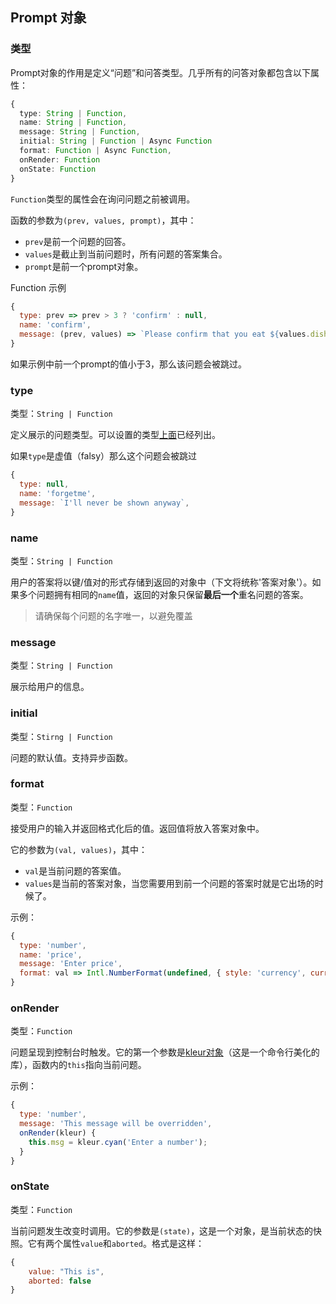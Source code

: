 ## Prompt 对象

### 类型

Prompt对象的作用是定义“问题”和问答类型。几乎所有的问答对象都包含以下属性：

```ts
{
  type: String | Function,
  name: String | Function,
  message: String | Function,
  initial: String | Function | Async Function
  format: Function | Async Function,
  onRender: Function
  onState: Function
}
```

`Function`类型的属性会在询问问题之前被调用。

函数的参数为`(prev, values, prompt)`，其中：

- `prev`是前一个问题的回答。
- `values`是截止到当前问题时，所有问题的答案集合。
- `prompt`是前一个prompt对象。

Function 示例

```js
{
  type: prev => prev > 3 ? 'confirm' : null,
  name: 'confirm',
  message: (prev, values) => `Please confirm that you eat ${values.dish} times ${prev} a day?`
}
```

如果示例中前一个prompt的值小于3，那么该问题会被跳过。

### type

类型：`String | Function`

定义展示的问题类型。可以设置的类型[上面](/routes/prompt_object.html#类型)已经列出。

如果`type`是虚值（falsy）那么这个问题会被跳过

```js
{
  type: null,
  name: 'forgetme',
  message: `I'll never be shown anyway`,
}
```

### name

类型：`String | Function`

用户的答案将以键/值对的形式存储到返回的对象中（下文将统称'答案对象'）。如果多个问题拥有相同的`name`值，返回的对象只保留**最后一个**重名问题的答案。

> 请确保每个问题的名字唯一，以避免覆盖

### message

类型：`String | Function`

展示给用户的信息。

### initial

类型：`Stirng | Function`

问题的默认值。支持异步函数。

### format

类型：`Function`

接受用户的输入并返回格式化后的值。返回值将放入答案对象中。

它的参数为`(val, values)`，其中：

- `val`是当前问题的答案值。
- `values`是当前的答案对象，当您需要用到前一个问题的答案时就是它出场的时候了。

示例：

```js
{
  type: 'number',
  name: 'price',
  message: 'Enter price',
  format: val => Intl.NumberFormat(undefined, { style: 'currency', currency: 'USD' }).format(val);
}
```

### onRender

类型：`Function`

问题呈现到控制台时触发。它的第一个参数是[kleur对象](https://chinabigpan.github.io/kleur_docs_cn/)（这是一个命令行美化的库），函数内的`this`指向当前问题。

示例：

```js
{
  type: 'number',
  message: 'This message will be overridden',
  onRender(kleur) {
    this.msg = kleur.cyan('Enter a number');
  }
}
```

### onState

类型：`Function`

当前问题发生改变时调用。它的参数是`(state)`，这是一个对象，是当前状态的快照。它有两个属性`value`和`aborted`。格式是这样：

```js
{
	value: "This is",
	aborted: false
}
```














